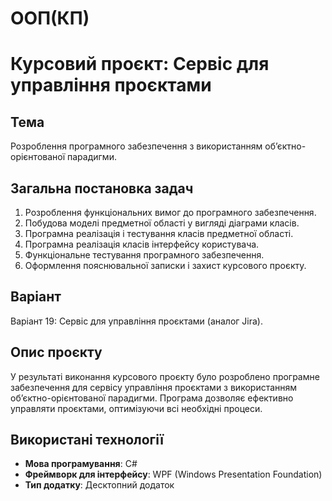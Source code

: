 # OOП(КП)
# Курсовий проєкт: Сервіс для управління проєктами

## Тема
Розроблення програмного забезпечення з використанням об’єктно-орієнтованої парадигми.

## Загальна постановка задач
1. Розроблення функціональних вимог до програмного забезпечення.
2. Побудова моделі предметної області у вигляді діаграми класів.
3. Програмна реалізація і тестування класів предметної області.
4. Програмна реалізація класів інтерфейсу користувача.
5. Функціональне тестування програмного забезпечення.
6. Оформлення пояснювальної записки і захист курсового проєкту.

## Варіант
Варіант 19: Сервіс для управління проєктами (аналог Jira).

## Опис проєкту
У результаті виконання курсового проєкту було розроблено програмне забезпечення для сервісу управління проєктами з використанням об’єктно-орієнтованої парадигми. Програма дозволяє ефективно управляти проєктами, оптимізуючи всі необхідні процеси.

## Використані технології
- **Мова програмування**: C#
- **Фреймворк для інтерфейсу**: WPF (Windows Presentation Foundation)
- **Тип додатку**: Десктопний додаток
